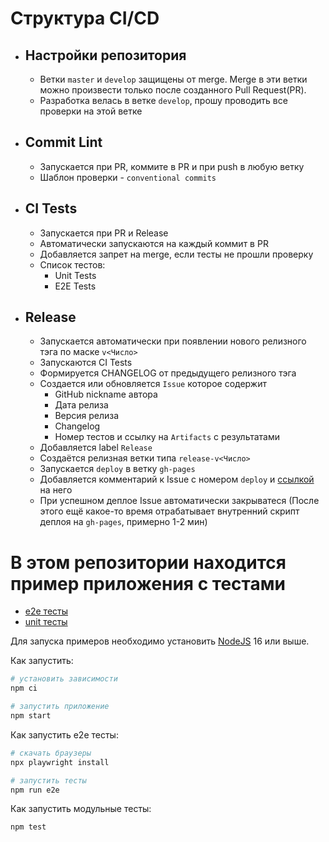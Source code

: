 # Cтруктура CI/CD

-   ## Настройки репозитория

    -   Ветки `master` и `develop` защищены от merge. Merge в эти ветки можно произвести только после созданного Pull Request(PR).
    -   Разработка велась в ветке `develop`, прошу проводить все проверки на этой ветке

-   ## Commit Lint

    -   Запускается при PR, коммите в PR и при push в любую ветку
    -   Шаблон проверки - `conventional commits`

-   ## CI Tests

    -   Запускается при PR и Release
    -   Автоматически запускаются на каждый коммит в PR
    -   Добавляется запрет на merge, если тесты не прошли проверку
    -   Список тестов:
        -   Unit Tests
        -   E2E Tests

-   ## Release

    -   Запускается автоматически при появлении нового релизного тэга по маске `v<Число>`
    -   Запускаются CI Tests
    -   Формируется CHANGELOG от предыдущего релизного тэга
    -   Создается или обновляется `Issue` которое содержит
        -   GitHub nickname автора
        -   Дата релиза
        -   Версия релиза
        -   Changelog
        -   Номер тестов и ссылку на `Artifacts` с результатами
    -   Добавляется label `Release`
    -   Создаётся релизная ветки типа `release-v<Число>`
    -   Запускается `deploy` в ветку `gh-pages`
    -   Добавляется комментарий к Issue c номером `deploy` и [ссылкой](https://liestreadt.github.io/shri-unit-demo-cra/) на него
    -   При успешном деплое Issue автоматически закрыватеся (После этого ещё какое-то время отрабатывает внутренний скрипт деплоя на `gh-pages`, примерно 1-2 мин)

# В этом репозитории находится пример приложения с тестами

-   [e2e тесты](e2e/example.spec.ts)
-   [unit тесты](src/example.test.tsx)

Для запуска примеров необходимо установить [NodeJS](https://nodejs.org/en/download/) 16 или выше.

Как запустить:

```sh
# установить зависимости
npm ci

# запустить приложение
npm start
```

Как запустить e2e тесты:

```sh
# скачать браузеры
npx playwright install

# запустить тесты
npm run e2e
```

Как запустить модульные тесты:

```sh
npm test
```
